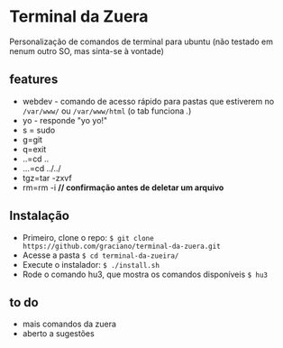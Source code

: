 Terminal da Zuera
=================

Personalização de comandos de terminal para ubuntu (não testado em nenum outro SO, mas sinta-se  à vontade)

## features
* webdev - comando de acesso rápido para pastas que estiverem no `/var/www/` ou `/var/www/html` (o tab funciona *.*)
* yo - responde "yo yo!"
* s = sudo
* g=git
* q=exit
* ..=cd ..
* ...=cd ../../
* tgz=tar -zxvf
* rm=rm -i  **// confirmação antes de deletar um arquivo**

## Instalação
* Primeiro, clone o repo:
`$ git clone https://github.com/graciano/terminal-da-zuera.git`
* Acesse a pasta
`$ cd terminal-da-zueira/`
* Execute o instalador:
`$ ./install.sh`
* Rode o comando hu3, que mostra os comandos disponíveis
`$ hu3`

## to do
* mais comandos da zuera
* aberto a sugestões
